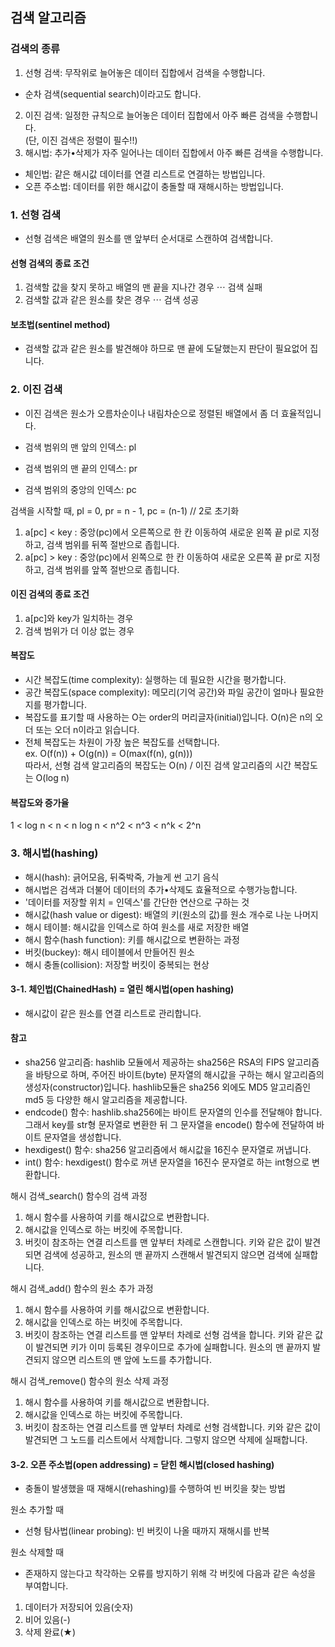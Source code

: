 ## 검색 알고리즘

### 검색의 종류
1. 선형 검색: 무작위로 늘어놓은 데이터 집합에서 검색을 수행합니다.
- 순차 검색(sequential search)이라고도 합니다.
2. 이진 검색: 일정한 규칙으로 늘어놓은 데이터 집합에서 아주 빠른 검색을 수행합니다.   
(단, 이진 검색은 정렬이 필수!!)
3. 해시법: 추가•삭제가 자주 일어나는 데이터 집합에서 아주 빠른 검색을 수행합니다.
- 체인법: 같은 해시값 데이터를 연결 리스트로 연결하는 방법입니다.
- 오픈 주소법: 데이터를 위한 해시값이 충돌할 때 재해시하는 방법입니다.

### 1. 선형 검색
- 선형 검색은 배열의 원소를 맨 앞부터 순서대로 스캔하여 검색합니다.

#### 선형 검색의 종료 조건
1. 검색할 값을 찾지 못하고 배열의 맨 끝을 지나간 경우 ⋯ 검색 실패
2. 검색할 값과 같은 원소를 찾은 경우 ⋯ 검색 성공

#### 보초법(sentinel method)
- 검색할 값과 같은 원소를 발견해야 하므로 맨 끝에 도달했는지 판단이 필요없어 집니다.

### 2. 이진 검색
- 이진 검색은 원소가 오름차순이나 내림차순으로 정렬된 배열에서 좀 더 효율적입니다.

- 검색 범위의 맨 앞의 인덱스: pl
- 검색 범위의 맨 끝의 인덱스: pr
- 검색 범위의 중앙의 인덱스: pc

검색을 시작할 때, pl = 0, pr = n - 1, pc = (n-1) // 2로 초기화

1. a[pc] < key : 중앙(pc)에서 오른쪽으로 한 칸 이동하여 새로운 왼쪽 끝 pl로 지정하고, 검색 범위를 뒤쪽 절반으로 좁힙니다.
2. a[pc] > key : 중앙(pc)에서 왼쪽으로 한 칸 이동하여 새로운 오른쪽 끝 pr로 지정하고, 검색 범위를 앞쪽 절반으로 좁힙니다.

#### 이진 검색의 종료 조건
1. a[pc]와 key가 일치하는 경우
2. 검색 범위가 더 이상 없는 경우

#### 복잡도
- 시간 복잡도(time complexity): 실행하는 데 필요한 시간을 평가합니다.
- 공간 복잡도(space complexity): 메모리(기억 공간)와 파일 공간이 얼마나 필요한지를 평가합니다.
- 복잡도를 표기할 때 사용하는 O는 order의 머리글자(initial)입니다. O(n)은 n의 오더 또는 오더 n이라고 읽습니다.
- 전체 복잡도는 차원이 가장 높은 복잡도를 선택합니다.   
ex. O(f(n)) + O(g(n)) = O(max(f(n), g(n)))   
따라서, 선형 검색 알고리즘의 복잡도는 O(n) / 이진 검색 알고리즘의 시간 복잡도는 O(log n)

#### 복잡도와 증가율
1 < log n < n < n log n < n^2 < n^3 < n^k < 2^n


### 3. 해시법(hashing)
- 해시(hash): 긁어모음, 뒤죽박죽, 가늘게 썬 고기 음식
- 해시법은 검색과 더불어 데이터의 추가•삭제도 효율적으로 수행가능합니다.
- '데이터를 저장할 위치 = 인덱스'를 간단한 연산으로 구하는 것
- 해시값(hash value or digest): 배열의 키(원소의 값)를 원소 개수로 나눈 나머지
- 해시 테이블: 해시값을 인덱스로 하여 원소를 새로 저장한 배열
- 해시 함수(hash function): 키를 해시값으로 변환하는 과정
- 버킷(buckey): 해시 테이블에서 만들어진 원소
- 해시 충돌(collision): 저장할 버킷이 중복되는 현상

#### 3-1. 체인법(ChainedHash) = 열린 해시법(open hashing)
- 해시값이 같은 원소를 연결 리스트로 관리합니다.

#### 참고
- sha256 알고리즘: hashlib 모듈에서 제공하는 sha256은 RSA의 FIPS 알고리즘을 바탕으로 하며, 주어진 바이트(byte) 문자열의 해시값을 구하는 해시 알고리즘의 생성자(constructor)입니다. hashlib모듈은 sha256 외에도 MD5 알고리즘인 md5 등 다양한 해시 알고리즘을 제공합니다.
- endcode() 함수: hashlib.sha256에는 바이트 문자열의 인수를 전달해야 합니다. 그래서 key를 str형 문자열로 변환한 뒤 그 문자열을 encode() 함수에 전달하여 바이트 문자열을 생성합니다.
- hexdigest() 함수: sha256 알고리즘에서 해시값을 16진수 문자열로 꺼냅니다.
- int() 함수: hexdigest() 함수로 꺼낸 문자열을 16진수 문자열로 하는 int형으로 변환합니다.

해시 검색_search() 함수의 검색 과정
1. 해시 함수를 사용하여 키를 해시값으로 변환합니다.
2. 해시값을 인덱스로 하는 버킷에 주목합니다.
3. 버킷이 참조하는 연결 리스트를 맨 앞부터 차례로 스캔합니다. 키와 같은 값이 발견되면 검색에 성공하고, 원소의 맨 끝까지 스캔해서 발견되지 않으면 검색에 실패합니다.

해시 검색_add() 함수의 원소 추가 과정
1. 해시 함수를 사용하여 키를 해시값으로 변환합니다.
2. 해시값을 인덱스로 하는 버킷에 주목합니다.
3. 버킷이 참조하는 연결 리스트를 맨 앞부터 차례로 선형 검색을 합니다. 키와 같은 값이 발견되면 키가 이미 등록된 경우이므로 추가에 실패합니다. 원소의 맨 끝까지 발견되지 않으면 리스트의 맨 앞에 노드를 추가합니다.

해시 검색_remove() 함수의 원소 삭제 과정
1. 해시 함수를 사용하여 키를 해시값으로 변환합니다.
2. 해시값을 인덱스로 하는 버킷에 주목합니다.
3. 버킷이 참조하는 연결 리스트를 맨 앞부터 차례로 선형 검색합니다. 키와 같은 값이 발견되면 그 노드를 리스트에서 삭제합니다. 그렇지 않으면 삭제에 실패합니다.

#### 3-2. 오픈 주소법(open addressing) = 닫힌 해시법(closed hashing)
- 충돌이 발생했을 때 재해시(rehashing)를 수행하여 빈 버킷을 찾는 방법

원소 추가할 때
- 선형 탐사법(linear probing): 빈 버킷이 나올 때까지 재해시를 반복

원소 삭제할 때
- 존재하지 않는다고 착각하는 오류를 방지하기 위해 각 버킷에 다음과 같은 속성을 부여합니다.
1. 데이터가 저장되어 있음(숫자)
2. 비어 있음(-)
3. 삭제 완료(★)